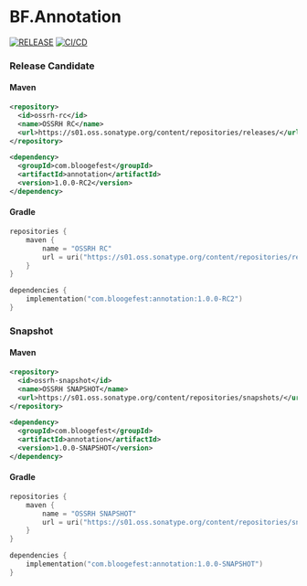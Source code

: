 # BF.Annotation

[![RELEASE](https://img.shields.io/github/v/release/Bloogefest/BF.Annotation?style=for-the-badge)](https://github.com/Bloogefest/BF.Annotation/releases/latest)
[![CI/CD](https://img.shields.io/github/actions/workflow/status/Bloogefest/BF.Annotation/master.yml?label=CI%2FCD&style=for-the-badge)](https://github.com/Bloogefest/BF.Annotation/actions/workflows/master.yml)

### Release Candidate

#### Maven

```xml
<repository>
  <id>ossrh-rc</id>
  <name>OSSRH RC</name>
  <url>https://s01.oss.sonatype.org/content/repositories/releases/</url>
</repository>
```

```xml
<dependency>
  <groupId>com.bloogefest</groupId>
  <artifactId>annotation</artifactId>
  <version>1.0.0-RC2</version>
</dependency>
```

#### Gradle

```kotlin
repositories {
    maven {
        name = "OSSRH RC"
        url = uri("https://s01.oss.sonatype.org/content/repositories/releases/")
    }
}
```

```kotlin
dependencies {
    implementation("com.bloogefest:annotation:1.0.0-RC2")
}
```

### Snapshot

#### Maven

```xml
<repository>
  <id>ossrh-snapshot</id>
  <name>OSSRH SNAPSHOT</name>
  <url>https://s01.oss.sonatype.org/content/repositories/snapshots/</url>
</repository>
```

```xml
<dependency>
  <groupId>com.bloogefest</groupId>
  <artifactId>annotation</artifactId>
  <version>1.0.0-SNAPSHOT</version>
</dependency>
```

#### Gradle

```kotlin
repositories {
    maven {
        name = "OSSRH SNAPSHOT"
        url = uri("https://s01.oss.sonatype.org/content/repositories/snapshots/")
    }
}
```

```kotlin
dependencies {
    implementation("com.bloogefest:annotation:1.0.0-SNAPSHOT")
}
```
